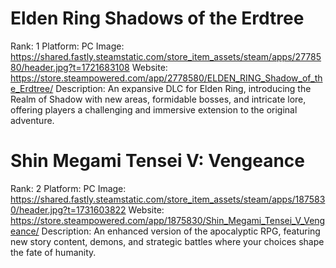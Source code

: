 # Elden Ring Shadows of the Erdtree

Rank: 1
Platform: PC
Image: https://shared.fastly.steamstatic.com/store_item_assets/steam/apps/2778580/header.jpg?t=1721683108
Website: https://store.steampowered.com/app/2778580/ELDEN_RING_Shadow_of_the_Erdtree/
Description: An expansive DLC for Elden Ring, introducing the Realm of Shadow with new areas, formidable bosses, and intricate lore, offering players a challenging and immersive extension to the original adventure.

# Shin Megami Tensei V: Vengeance

Rank: 2
Platform: PC
Image: https://shared.fastly.steamstatic.com/store_item_assets/steam/apps/1875830/header.jpg?t=1731603822
Website: https://store.steampowered.com/app/1875830/Shin_Megami_Tensei_V_Vengeance/
Description: An enhanced version of the apocalyptic RPG, featuring new story content, demons, and strategic battles where your choices shape the fate of humanity.
